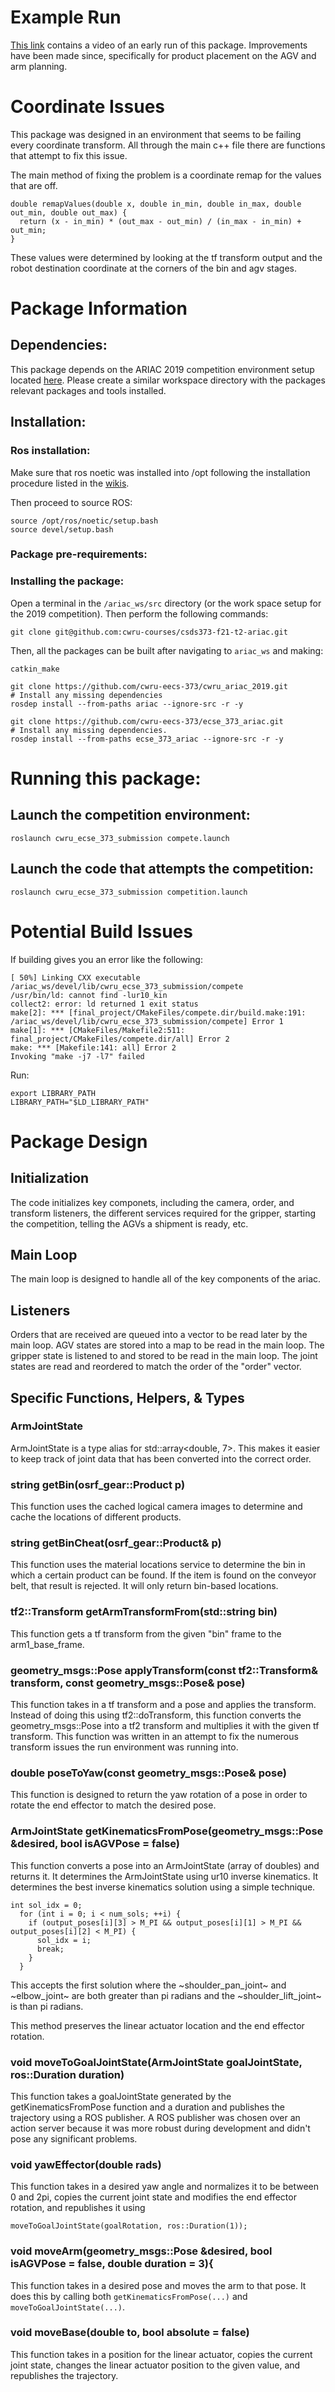 # Example Run
[This link](https://youtu.be/5s21_tOiuP8) contains a video of an early run of this package. Improvements have been made since, specifically for product placement on the AGV and arm planning.

# Coordinate Issues

This package was designed in an environment that seems to be failing every coordinate transform. All through the main c++ file there are functions that attempt to fix this issue.

The main method of fixing the problem is a coordinate remap for the values that are off.
```
double remapValues(double x, double in_min, double in_max, double out_min, double out_max) {
  return (x - in_min) * (out_max - out_min) / (in_max - in_min) + out_min;
}
```
These values were determined by looking at the tf transform output and the robot destination coordinate at the corners of the bin and agv stages.

# Package Information
## Dependencies:

This package depends on the ARIAC 2019 competition environment setup located [here](https://bitbucket.org/osrf/ariac/wiki/2019/Home). Please create a similar workspace directory with the packages relevant packages and tools installed.

## Installation:

### Ros installation:

Make sure that ros noetic was installed into /opt following the installation procedure listed in the [wikis](http://wiki.ros.org/noetic/Installation/Ubuntu).

Then proceed to source ROS:

```
source /opt/ros/noetic/setup.bash
source devel/setup.bash
```

### Package pre-requirements:

### Installing the package:

Open a terminal in the `/ariac_ws/src` directory (or the work space setup for the 2019 competition). Then perform the following commands:

```
git clone git@github.com:cwru-courses/csds373-f21-t2-ariac.git
```

Then, all the packages can be built after navigating to `ariac_ws` and making:

```
catkin_make
```

```
git clone https://github.com/cwru-eecs-373/cwru_ariac_2019.git
# Install any missing dependencies
rosdep install --from-paths ariac --ignore-src -r -y

git clone https://github.com/cwru-eecs-373/ecse_373_ariac.git
# Install any missing dependencies.
rosdep install --from-paths ecse_373_ariac --ignore-src -r -y
```

# Running this package:

## Launch the competition environment:

```
roslaunch cwru_ecse_373_submission compete.launch
```

## Launch the code that attempts the competition:

```
roslaunch cwru_ecse_373_submission competition.launch
```

# Potential Build Issues

If building gives you an error like the following:

```
[ 50%] Linking CXX executable /ariac_ws/devel/lib/cwru_ecse_373_submission/compete
/usr/bin/ld: cannot find -lur10_kin
collect2: error: ld returned 1 exit status
make[2]: *** [final_project/CMakeFiles/compete.dir/build.make:191: /ariac_ws/devel/lib/cwru_ecse_373_submission/compete] Error 1
make[1]: *** [CMakeFiles/Makefile2:511: final_project/CMakeFiles/compete.dir/all] Error 2
make: *** [Makefile:141: all] Error 2
Invoking "make -j7 -l7" failed
```

Run:
```
export LIBRARY_PATH
LIBRARY_PATH="$LD_LIBRARY_PATH"
```

# Package Design 

## Initialization
The code initializes key componets, including the camera, order, and transform listeners, the different services required for the gripper, starting the competition, telling the AGVs a shipment is ready, etc. 
## Main Loop
The main loop is designed to handle all of the key components of the ariac. 

## Listeners
Orders that are received are queued into a vector to be read later by the main loop.
AGV states are stored into a map to be read in the main loop.
The gripper state is listened to and stored to be read in the main loop.
The joint states are read and reordered to match the order of the "order" vector.

## Specific Functions, Helpers, & Types
### ArmJointState
ArmJointState is a type alias for std::array<double, 7>. This makes it easier to keep track of joint data that has been converted into the correct order.

### string getBin(osrf_gear::Product p)
This function uses the cached logical camera images to determine and cache the locations of different products.

### string getBinCheat(osrf_gear::Product& p)
This function uses the material locations service to determine the bin in which a certain product can be found. If the item is found on the conveyor belt, that result is rejected. It will only return bin-based locations.

### tf2::Transform getArmTransformFrom(std::string bin)
This function gets a tf transform from the given "bin" frame to the arm1_base_frame.

### geometry_msgs::Pose applyTransform(const tf2::Transform& transform, const geometry_msgs::Pose& pose)
This function takes in a tf transform and a pose and applies the transform. Instead of doing this using tf2::doTransform, this function converts the geometry_msgs::Pose into a tf2 transform and multiplies it with the given tf transform. This function was written in an attempt to fix the numerous transform issues the run environment was running into.

### double poseToYaw(const geometry_msgs::Pose& pose)
This function is designed to return the yaw rotation of a pose in order to rotate the end effector to match the desired pose.

### ArmJointState getKinematicsFromPose(geometry_msgs::Pose &desired, bool isAGVPose = false)
This function converts a pose into an ArmJointState (array of doubles) and returns it. It determines the ArmJointState using ur10 inverse kinematics. It determines the best inverse kinematics solution using a simple technique.

```
int sol_idx = 0;
  for (int i = 0; i < num_sols; ++i) {
    if (output_poses[i][3] > M_PI && output_poses[i][1] > M_PI && output_poses[i][2] < M_PI) {
      sol_idx = i;
      break;
    }
  }
```

This accepts the first solution where the ~shoulder_pan_joint~ and ~elbow_joint~ are both greater than pi radians and the ~shoulder_lift_joint~ is than pi radians.

This method preserves the linear actuator location and the end effector rotation.

### void moveToGoalJointState(ArmJointState goalJointState, ros::Duration duration)
This function takes a goalJointState generated by the getKinematicsFromPose function and a duration and publishes the trajectory using a ROS publisher. A ROS publisher was chosen over an action server because it was more robust during development and didn't pose any significant problems.

### void yawEffector(double rads)
This function takes in a desired yaw angle and normalizes it to be between 0 and 2pi, copies the current joint state and modifies the end effector rotation, and republishes it using

```
moveToGoalJointState(goalRotation, ros::Duration(1));
```

### void moveArm(geometry_msgs::Pose &desired, bool isAGVPose = false, double duration = 3){

This function takes in a desired pose and moves the arm to that pose. It does this by calling both ```getKinematicsFromPose(...)``` and ```moveToGoalJointState(...)```.


### void moveBase(double to, bool absolute = false)

This function takes in a position for the linear actuator, copies the current joint state, changes the linear actuator position to the given value, and republishes the trajectory.


